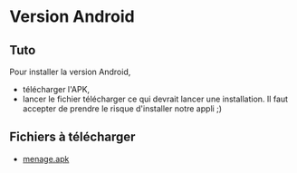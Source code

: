 # Version Android

## Tuto

Pour installer la version Android, 

* télécharger l'APK, 
* lancer le fichier télécharger ce qui devrait lancer une installation. Il faut accepter de prendre le risque d'installer notre appli ;)

## Fichiers à télécharger

* [menage.apk](./menage.apk)
